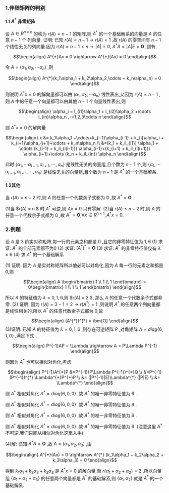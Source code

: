 ### 1.伴随矩阵的判别
#### 1.1 $A^{*}$ 非零矩阵
设 $A \in R^{n \times n}$ 的秩为 $r(A) = n-1$ 的矩阵,则 $A^{*}$ 的一个基础解系的向量是 $A$ 的任意 $n - 1$ 个  列向量.
证明:
已知 $r(A) = n - 1 \rightarrow r(A) = 1$ ,故 $r(A)$ 的零空间有 $n-1$ 个线性无关的列向量.因为 $r(A) = n- 1 <n \rightarrow  |A| = 0$,  $A^{*}A = |A|E = \bm{O}$ ,则有

$$\begin{align}
    A^{*}Ax = 0 \rightarrow A^{*}(Ax) = 0
\end{align}$$

令 $A = (\alpha_1,\alpha_2,\cdots \alpha_n)$ ,则

$$\begin{align}
    A^{*}(k_1\alpha_1 + k_2\alpha_2,\cdots + k_n\alpha_n) = 0
\end{align}$$

则说明 $A^{*}x = 0$ 的解向量都可以由 $(\alpha_1,\alpha_2,\cdots \alpha_n)$ 线性表出,又因为 $r(A) = n - 1$ ,则 $A$ 中的任意一个向量都可以由其他 $n - 1$ 个向量线性表出,则

$$\begin{align}
    \alpha_i = l_{i1}\alpha_1 + l_{i2}\alpha_2 +\cdots l_{in}\alpha_n , i=1,2,3\cdots n
\end{align}$$

则 $A^{*}x = 0$ 的解向量

$$\begin{align}
    x &= k_1\alpha_1 +\cdots+k_{i-1}\alpha_{i-1} + k_{i}\alpha_i  + k_{i+1}\alpha_{i+1}+\cdots + k_n\alpha_n \\
    &=(k_1 + k_il_{i1}) \alpha_1 + \cdots (k_{i-1} + k_il_{i(i-1)}) \alpha_{i-1}+(k_{i+1} + k_il_{i(i+1)}) \alpha_{i+1}+\cdots (k_n + k_il_{in}) \alpha_n
\end{align}$$

此时 $\{\alpha_1,\cdots \alpha_{i-1},\alpha_{i+1} ,\cdots,\alpha_n\}$ 是线性无关的向量组,且个数为 $n-1$ 个,则 $\{\alpha_1,\cdots \alpha_{i-1},\alpha_{i+1} ,\cdots,\alpha_n\}$ 是线性无关的向量组,且个数为 $n-1$ 是 $A^{*}$ 的一个基础解系.

#### 1.2其他

当 $r(A) = n - 2$ 时,则 $A$ 的任意一个代数余子式都为 $0$ ,故 $A^{*} = \bm{O}$ .


(1)当 $r(A) = n $ 时,$A^{*}$ 可逆,则 $Ax = 0$ 只有零解. 
(2)当 $r(A) \leq n - 2$ 时,则 $A$ 的任意一个代数余子式都为 $0$ ,故 $A^{*} = \bm{O}$,$\forall x \in R^{n\times 1},A^{*}x = 0$.





### 2.例题
设 $A$ 是 $3$ 阶实对称矩阵,每一行的元素之和都是 $0$ ,且它的非零特征值为 $1,6$ 
(1) 求证: $A^{*}$ 的全部元素都不为0
(2) 求证: $(A^{*})^{*} = \bm{O}$
(3) 求证: $A^{*}$ 的非零特征值仅有 $\lambda = 6$
(4) 求 $A^{*}$ 的一个基础解系


(1) 证明:
因为 $A$ 是实对称矩阵所以他必可以对角化,因为 $A$ 每一行的元素之和都是 $0$,则

$$\begin{align}
    A \begin{bmatrix}
        1 \\ 1 \\ 1
    \end{bmatrix} = 0\begin{bmatrix}
        1 \\ 1 \\ 1
    \end{bmatrix}
\end{align}$$

所以 $A$ 的特征值为 $\lambda = 0,1,6$,则 $r(A) = 2 $, 那么 $A$ 的任意一个代数余子式都非零.
(2) 证明:
因为 $r(A) = 3 -1 = 2\rightarrow r(A^{*}) = 1$ ,则说明 $A^{*}$ 的任意两个列向量都是线性相关的,所以 $A^{*}$ 的任意代数余子式都为 0,故

$$\begin{align}
    (A^{*})^{*} = \bm{O}
\end{align}$$
(3)证明:
已知 $A$ 的特征值为 $\lambda = 0,1,6$ ,则存在可逆矩阵 $P$ ,对角矩阵 $\Lambda = diag\{6,1,0\}$ ,满足下式

$$\begin{align}
    P^{-1}AP = \Lambda \rightarrow A = P\Lambda P^{-1}
\end{align}$$

则因为 $A^{*}$ 也可以相似对角化,考虑

$$\begin{align}
    P^{-1}A^{*}P 
    &=P^{-1}(P\Lambda P^{-1})^{*}Q \\
    &=P^{-1}(P^{-1})^{*} \Lambda^{*}P^{*}P \\
    &= (|P^{-1}|E)\Lambda^{*} (|P|E) \\
    &= \Lambda^{*}
\end{align}$$


则 $A^{*}$ 相似对角化 $\Lambda^{*} = diag\{6,0,0\}$ ,故 $A^{*}$ 的唯一非零特征值为 $6$ .



则 $A^{*}$ 相似对角化 $\Lambda^{*} = diag\{6,0,0\}$ ,故 $A^{*}$ 的唯一非零特征值为 $6$ .


则 $A^{*}$ 相似对角化 $\Lambda^{*} = diag\{6,0,0\}$ ,故 $A^{*}$ 的唯一非零特征值为 $6$ .

则 $A^{*}$ 相似对角化 $\Lambda^{*} = diag\{6,0,0\}$ ,故 $A^{*}$ 的唯一非零特征值为 $6$ .(注意这里 $A^{*}$ 不可逆,我们只能从相似对角化这里入手)




(4)解:
已知 $A^{*}A = \bm{O}$ ,故 $A = (\alpha_1,\alpha_2,\alpha_3)$ ,由

$$\begin{align}
    A^{*}(Ax) = 0 \rightarrow A^{*} (k_1\alpha_1 + k_2\alpha_2 + k_3\alpha_3) = 0
\end{align}$$ 

得到 $k_1\alpha_1 + k_2\alpha_2 + k_3\alpha_3$ 是 $A^{*}x = 0$ 的解向量,而 $r\{\alpha_1 + \alpha_2 + \alpha_3\} = 2$ ,所以向量组 $\{\alpha_1 + \alpha_2 + \alpha_3\}$ 的任意两个向量都是 $A^{*}$ 的基础解系,则 $\{\alpha_1,\alpha_2\}$ 就是 $A^{*}$ 的一个基础解系.